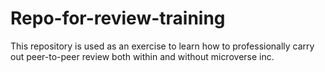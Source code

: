 # Repo-for-review-training
This repository is used as an exercise to learn how to professionally carry out peer-to-peer review both within and without microverse inc.
